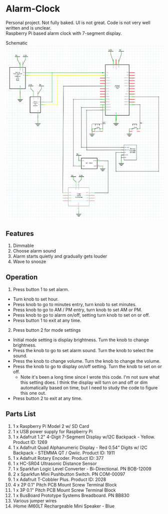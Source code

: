 # Alarm-Clock  
Personal project. Not fully baked. UI is not great. Code is not very well written and is unclear.  
Raspberry Pi based alarm clock with 7-segment display.  
  
Schematic  
![Alarm-Clock](./images/schematic.png)

## Features  
1. Dimmable
2. Choose alarm sound
3. Alarm starts quietly and gradually gets louder
4. Wave to snooze
 

## Operation  
1. Press button 1 to set alarm.
  - Turn knob to set hour.
  - Press knob to go to minutes entry, turn knob to set minutes.
  - Press knob to go to AM / PM entry, turn knob to set AM or PM.
  - Press knob to go to alarm on/off, setting turn knob to set on or off.
  - Press button 1 to exit at any time.
2. Press button 2 for mode settings
  - Initial mode setting is display brightness. Turn the knob to change brightness.
  - Press the knob to go to set alarm sound. Turn the knob to select the sound.
  - Press the knob to change volume. Turn the knob to change the volume.
  - Press the knob to go to display on/off setting. Turn the knob to set on or off.
     - Note it's been a long time since I wrote this code. I'm not sure what this setting does. I think the display will turn on and off or dim automatically based on time, but I need to study the code to figure this one out.
  - Press button 2 to exit at any time.
  


 ## Parts List
1. 1 x Raspberry Pi Model 2 w/ SD Card
2. 1 x USB power supply for Raspberry Pi
3. 1 x Adafruit 1.2" 4-Digit 7-Segment Display w/I2C Backpack - Yellow. Product ID: 1269
4. 1 x Adafruit Quad Alphanumeric Display - Red 0.54" Digits w/ I2C Backpack - STEMMA QT / Qwiic. Product ID: 1911
4. 1 x Adafruit Rotary Encoder. Product ID: 377
5. 1 x HC-SR04 Ultrasonic Distance Sensor
6. 1 x Sparkfun Logic Level Converter - Bi-Directional. PN BOB-12009
7. 2 x Sparkfun Mini Pushbutton Switch. PN COM-00097
8. 1 x Adafruit T-Cobbler Plus. Product ID: 2028
9. 4 x 2P 0.1" Pitch PCB Mount Screw Terminal Block
10. 1 x 3P 0.1" Pitch PCB Mount Screw Terminal Block
11. 1 x BusBoard Prototype Systems Breadboard. PN BB830
12. Various jumper wires
13. iHome iM60LT Rechargeable Mini Speaker - Blue



